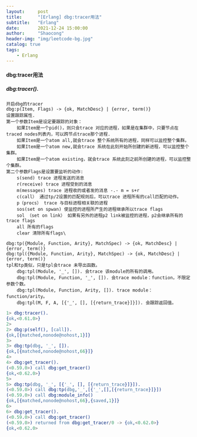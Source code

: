 ```yaml
---
layout:     post
title:      "[Erlang] dbg:tracer用法"
subtitle:   "Erlang"
date:       2021-12-24 15:00:00
author:     "Shaocong"
header-img: "img/leetcode-bg.jpg"
catalog: true
tags:
    - Erlang
---
```


#### dbg:tracer用法
##### dbg:tracer().
    开启dbg的tracer
    dbg:p(Item, Flags) -> {ok, MatchDesc} | {error, term()}
    设置跟踪属性.
    第一个参数Item是设定要跟踪的对象：
        如果Item是一个pid()，则只会trace 对应的进程，如果是在集群中，只要节点在traced nodes列表内，可以跨节点trace那个进程.
        如果Item是一个atom all,就会trace 整个系统所有的进程，同样可以监控整个集群。
        如果Item是一个atom new,就会trace 系统在此刻开始所创建的新进程，可以监控整个集群。
        如果Item是一个atom existing，就会trace 系统此刻之前所创建的进程，可以监控整个集群。
    第二个参数Flags是设置要监听的动作:
        s(send) trace 进程发送的消息
        r(receive) trace 进程受到的消息
        m(messages) trace 进程收的或者发的消息 -.- m = s+r
        c(call） 通过tp/2设置的匹配规则后，可以trace 进程所有的call匹配的动作。
        p（procs） trace 与目标进程相关联的进程
        sos(set on spwan) 使监控的进程所产生的进程继承所以trace flags
        sol （set on link） 如果有另外的进程p2 link被监控的进程，p2会继承所有的trace flags
        all 所有的flags
        clear 清除所有flags\

    dbg:tp({Module, Function, Arity}, MatchSpec) -> {ok, MatchDesc} | {error, term()}
    dbg:tpl({Module, Function, Arity}, MatchSpec) -> {ok, MatchDesc} | {error, term()}
    tpl和tp类似，只是tpl会trace 未导出函数。
        dbg:tpl(Module, '_', []). 会trace 该module的所有的调用。
        dbg:tpl(Module, Function, '_', []). 会trace module：function，不限定参数个数。
        dbg:tpl(Module, Function, Arity, []). trace module：function/arity。
        dbg:tpl(M, F, A, [{'_', [], [{return_trace}]}]). 会跟踪返回值。

```erlang
1> dbg:tracer().
{ok,<0.61.0>}
2> 
2> dbg:p(self(), [call]).
{ok,[{matched,nonode@nohost,1}]}
3> 
3> dbg:tp(dbg, '_', []).
{ok,[{matched,nonode@nohost,66}]}
4> 
4> dbg:get_tracer().
(<0.59.0>) call dbg:get_tracer()
{ok,<0.62.0>}
5> 
5> dbg:tp(dbg, '_', [{'_', [], [{return_trace}]}]).
(<0.59.0>) call dbg:tp(dbg,'_',[{'_',[],[{return_trace}]}])
(<0.59.0>) call dbg:module_info()
{ok,[{matched,nonode@nohost,66},{saved,1}]}
6> 
6> dbg:get_tracer().
(<0.59.0>) call dbg:get_tracer()
(<0.59.0>) returned from dbg:get_tracer/0 -> {ok,<0.62.0>}
{ok,<0.62.0>
```
